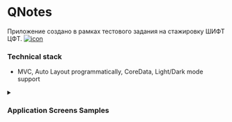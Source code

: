 # QNotes
Приложение создано в рамках тестового задания на стажировку ШИФТ ЦФТ.
<a href="https://ibb.co/F0Rj62H"><img src="https://i.ibb.co/4Yh5Wz1/icon.png" alt="icon" border="0"></a>
### Technical stack
- MVC, Auto Layout programmatically, CoreData, Light/Dark mode support

<details><summary><h3>Application Screens Samples</h3></summary>
<a href="https://ibb.co/zFg0Jbs"><img src="https://i.ibb.co/xYbRHGh/Simulator-Screen-Shot-i-Phone-12-Pro-Max-2023-03-14-at-00-46-12.png" alt="Simulator-Screen-Shot-i-Phone-12-Pro-Max-2023-03-14-at-00-46-12" width="250" height="541" border="0"></a>
<a href="https://ibb.co/sy856h3"><img src="https://i.ibb.co/18Fsd32/Simulator-Screen-Shot-i-Phone-12-Pro-Max-2023-03-14-at-00-46-20.png" alt="Simulator-Screen-Shot-i-Phone-12-Pro-Max-2023-03-14-at-00-46-20" width="250" height="541" border="0"></a>
<a href="https://ibb.co/Q6fRrTV"><img src="https://i.ibb.co/Yt3Mp1S/Simulator-Screen-Shot-i-Phone-12-Pro-Max-2023-03-14-at-00-46-51.png" alt="Simulator-Screen-Shot-i-Phone-12-Pro-Max-2023-03-14-at-00-46-51" width="250" height="541" border="0"></a>
<a href="https://ibb.co/k8CN9J2"><img src="https://i.ibb.co/3NZgMvm/Simulator-Screen-Shot-i-Phone-12-Pro-Max-2023-03-14-at-00-47-17.png" alt="Simulator-Screen-Shot-i-Phone-12-Pro-Max-2023-03-14-at-00-47-17" width="250" height="541" border="0"></a>
<a href="https://ibb.co/0Qht1sm"><img src="https://i.ibb.co/1b86Bz7/Simulator-Screen-Shot-i-Phone-12-Pro-Max-2023-03-14-at-00-47-27.png" alt="Simulator-Screen-Shot-i-Phone-12-Pro-Max-2023-03-14-at-00-47-27" width="250" height="541" border="0"></a>
<a href="https://ibb.co/zRTPKBG"><img src="https://i.ibb.co/3N9StjB/Simulator-Screen-Shot-i-Phone-12-Pro-Max-2023-03-14-at-00-47-37.png" alt="Simulator-Screen-Shot-i-Phone-12-Pro-Max-2023-03-14-at-00-47-37" width="250" height="541" border="0"></a>
</details>
